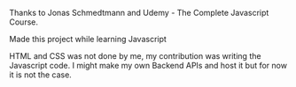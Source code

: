 Thanks to Jonas Schmedtmann and Udemy - The Complete Javascript Course.

Made this project while learning Javascript

HTML and CSS was not done by me, my contribution was writing the Javascript code.
I might make my own Backend APIs and host it but for now it is not the case.
